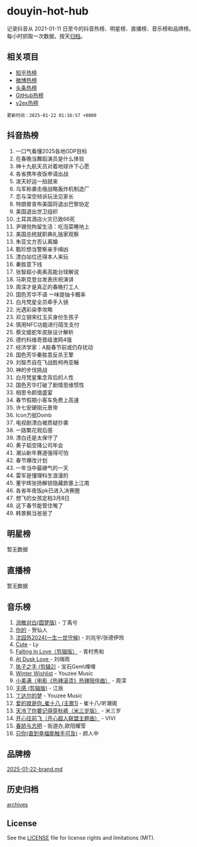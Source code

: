 # douyin-hot-hub

记录抖音从 2021-01-11 日至今的抖音热榜、明星榜、直播榜、音乐榜和品牌榜。每小时抓取一次数据，按天[归档](archives)。

## 相关项目

- [知乎热榜](https://github.com/lonnyzhang423/zhihu-hot-hub)
- [微博热榜](https://github.com/lonnyzhang423/weibo-hot-hub)
- [头条热榜](https://github.com/lonnyzhang423/toutiao-hot-hub)
- [GitHub热榜](https://github.com/lonnyzhang423/github-hot-hub)
- [v2ex热榜](https://github.com/lonnyzhang423/v2ex-hot-hub)


`更新时间：2025-01-22 01:16:57 +0800`

## 抖音热榜

1. 一口气看懂2025各地GDP目标
1. 在春晚当舞蹈演员是什么体验
1. 神十九航天员对着地球许下心愿
1. 各省携年夜饭申请出战
1. 泼天好运一拍就来
1. 乌军称袭击俄战略轰炸机制造厂
1. 恋与深空倾诉玩法见家长
1. 特朗普宣布美国将退出巴黎协定
1. 美国退出世卫组织
1. 土耳其酒店火灾已致66死
1. 尹锡悦拘留生活：吃泡菜睡地上
1. 美国总统就职典礼独家观察
1. 朱亚文方否认离婚
1. 甄珍想当警察亲手缉凶
1. 漂白站位还得本人来玩
1. 秦胜意下线
1. 张智超小奥奥高能台球解说
1. 马斯克登台发表庆祝演讲
1. 周深才是真正的春晚打工人
1. 国色芳华不语 一味提抽卡概率
1. 白月梵星全员牵手入镜
1. 光遇彩染季攻略
1. 邓立钢宋红玉买身份生孩子
1. 慎用NFC功能进行陌生支付
1. 蔡文姬蛇年皮肤设计解析
1. 德约科维奇晋级澳网4强
1. 经济学家：A股春节前或仍存扰动
1. 国色芳华秦胜意反杀王擎
1. 刘智杰自在飞战胜柯冉亚翰
1. 神的步伐挑战
1. 白月梵星集念背后的人性
1. 国色芳华打破了剧情思维惯性
1. 相思令颜值盛宴
1. 春节假期小客车免费上高速
1. 许七安硬刚元景帝
1. Icon力挺Doinb
1. 电视剧漂白被质疑抄袭
1. 一路繁花观后感
1. 漂白还是太保守了
1. 黄子韬空降公司年会
1. 潮汕新年赛道强得可怕
1. 春节爆改计划
1. 一年当中最硬气的一天
1. 雷军是懂理科生浪漫的
1. 董宇辉张扬解锁隐藏款塞上江南
1. 各省年夜饭pk已进入决赛圈
1. 想飞的女孩定档3月8日
1. 这下春节能管住嘴了
1. 韩景枫当爸爸了

## 明星榜

暂无数据

## 直播榜

暂无数据

## 音乐榜

1. [消散对白(圆梦版)](https://sf5-hl-cdn-tos.douyinstatic.com/obj/tos-cn-ve-2774/og4jB5I5IizzoZVAAAzWgBMAsMDWoArfwBOiFs) - 丁禹兮
1. [你的](https://sf5-hl-cdn-tos.douyinstatic.com/obj/tos-cn-ve-2774/oYuIeKf42jB7sEV6B2upMdpYAgfrQWj0FeRegh) - 贺仙人
1. [沈园外2024(一生一世守候)](https://sf5-hl-cdn-tos.douyinstatic.com/obj/tos-cn-ve-2774/oAIYMHGCmKaYKFDd6FZBf9AfMfx1eErAAEJAFH) - 刘兆宇/张德伊玲
1. [Cute](https://sf5-hl-cdn-tos.douyinstatic.com/obj/tos-cn-ve-2774/o4IbIzHWKAAB4wsS5qMBRiiAlEBGTpQRNfFvuo) - Ly
1. [Falling In Love（剪辑版）](https://sf5-hl-cdn-tos.douyinstatic.com/obj/tos-cn-ve-2774/o8ajpA8zzgBPahbBIO8AcKGBLJezFCRd1wfP9f) - 青村秀和
1. [ At Dusk  Love ](https://sf5-hl-cdn-tos.douyinstatic.com/obj/tos-cn-ve-2774/o8CrpCf5CaYgI4ZrtQgMQAFEfuGqNnRSDQAPBc) - 刘嗨雨
1. [执子之手 (剪辑2)](https://sf5-hl-cdn-tos.douyinstatic.com/obj/tos-cn-ve-2774/oUoZLQjCc31XzqsBnBQUNgeKtYPBcgbFDwtfcu) - 宝石Gem\哩哩
1. [Winter Wishlist](https://sf5-hl-cdn-tos.douyinstatic.com/obj/tos-cn-ve-2774/oIIgUOeamCFCVAzxN6MFRLIBlLGpUqQxeeHrLE) - Youzee Music
1. [小美满（电影《热辣滚烫》热辣陪伴曲）](https://sf5-hl-cdn-tos.douyinstatic.com/obj/tos-cn-ve-2774/o0GAn2lSgfZIDUgtevCGDQYnFg4CwnrBaxbTZL) - 周深
1. [无感 (剪辑版)](https://sf5-hl-cdn-tos.douyinstatic.com/obj/tos-cn-ve-2774/o0eIsUzJBDlQaQFC5OFlgbMEZC1TFYBftOBn6p) - 江辰
1. [丁达尔的梦](https://sf5-hl-cdn-tos.douyinstatic.com/obj/tos-cn-ve-2774/oMU3WirUZBVQkAC9ccG5P2IQirziZM2RTInUY) - Youzee Music
1. [爱的就是你_崔十八 (主歌1)](https://sf5-hl-cdn-tos.douyinstatic.com/obj/tos-cn-ve-2774/oI5BO5DhFZ6UTcNCnZaOCBLtZ7WIMQGfgnXf5E) - 崔十八/听潮阁
1. [天冷了你要记得穿秋裤（米三岁版）](https://sf5-hl-cdn-tos.douyinstatic.com/obj/tos-cn-ve-2774/oQlIwVIDWiZ6BQilAorS7MA0AgCkQDvcZAdm1) - 米三岁
1. [开心往前飞（开心超人联盟主题曲）](https://sf5-hl-cdn-tos.douyinstatic.com/obj/tos-cn-ve-2774/9d8fb7c82cf1421fb93a9fe925275e0a) - VIVI
1. [春娇与志明](https://sf5-hl-cdn-tos.douyinstatic.com/obj/tos-cn-ve-2774/e530d8fceb7044b39707d7f9ff54add1) - 街道办,欧阳耀莹
1. [只你(直到幸福能触手可及)](https://sf5-hl-cdn-tos.douyinstatic.com/obj/tos-cn-ve-2774/o0lBkRDzFTeaVSUz3ZZSCBVtZ5DIMQGfgmEAuE) - 颜人中

## 品牌榜

[2025-01-22-brand.md](archives/2025-01-22-brand.md)

## 历史归档

[archives](archives)

## License

See the [LICENSE](LICENSE) file for license rights and limitations (MIT).
